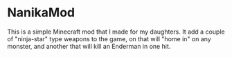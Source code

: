 NanikaMod
=========
This is a simple Minecraft mod that I made for my daughters.  It add a couple of "ninja-star" type weapons to the game, on that will "home in" on any monster, and another that will kill an Enderman in one hit.